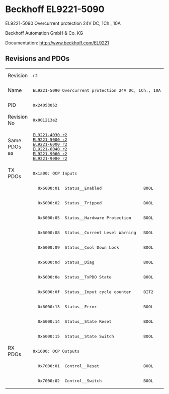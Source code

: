 # Beckhoff EL9221-5090

EL9221-5090 Overcurrent protection 24V DC, 1Ch., 10A

Beckhoff Automation GmbH & Co. KG

Documentation: <a href="http://www.beckhoff.com/EL9221">http://www.beckhoff.com/EL9221</a>

## Revisions and PDOs
<table>
<tr >
<td class="first">Revision</td>
<td ><pre>r2</pre></td>
</tr>
<tr >
<td class="first">Name</td>
<td ><pre>EL9221-5090 Overcurrent protection 24V DC, 1Ch., 10A</pre></td>
</tr>
<tr >
<td class="first">PID</td>
<td ><pre>0x24053052</pre></td>
</tr>
<tr >
<td class="first">Revision No</td>
<td ><pre>0x001213e2</pre></td>
</tr>
<tr >
<td class="first">Same PDOs as</td>
<td ><pre><a href="EL9221-4030">EL9221-4030 r2</a><br/><a href="EL9221-5000">EL9221-5000 r2</a><br/><a href="EL9221-6000">EL9221-6000 r2</a><br/><a href="EL9221-6040">EL9221-6040 r2</a><br/><a href="EL9221-9060">EL9221-9060 r2</a><br/><a href="EL9221-9080">EL9221-9080 r2</a></pre></td>
</tr>
<tr class="txpdo pdosection">
<td class="first" rowspan=12 valign=top>TX PDOs</td>
<td><pre>0x1a00: OCP Inputs</pre></td>
<td></td>
</tr>
<tr class="txpdo">
<td class="first"><pre>  0x6000:01  Status__Enabled                 BOOL</pre></td>
</tr>
<tr class="txpdo">
<td class="first"><pre>  0x6000:02  Status__Tripped                 BOOL</pre></td>
</tr>
<tr class="txpdo">
<td class="first"><pre>  0x6000:05  Status__Hardware Protection     BOOL</pre></td>
</tr>
<tr class="txpdo">
<td class="first"><pre>  0x6000:08  Status__Current Level Warning   BOOL</pre></td>
</tr>
<tr class="txpdo">
<td class="first"><pre>  0x6000:09  Status__Cool Down Lock          BOOL</pre></td>
</tr>
<tr class="txpdo">
<td class="first"><pre>  0x6000:0d  Status__Diag                    BOOL</pre></td>
</tr>
<tr class="txpdo">
<td class="first"><pre>  0x6000:0e  Status__TxPDO State             BOOL</pre></td>
</tr>
<tr class="txpdo">
<td class="first"><pre>  0x6000:0f  Status__Input cycle counter     BIT2</pre></td>
</tr>
<tr class="txpdo">
<td class="first"><pre>  0x6000:13  Status__Error                   BOOL</pre></td>
</tr>
<tr class="txpdo">
<td class="first"><pre>  0x6000:14  Status__State Reset             BOOL</pre></td>
</tr>
<tr class="txpdo">
<td class="first"><pre>  0x6000:15  Status__State Switch            BOOL</pre></td>
</tr>
<tr class="rxpdo pdosection">
<td class="first" rowspan=3 valign=top>RX PDOs</td>
<td><pre>0x1600: OCP Outputs</pre></td>
<td></td>
</tr>
<tr class="rxpdo">
<td class="first"><pre>  0x7000:01  Control__Reset                  BOOL</pre></td>
</tr>
<tr class="rxpdo">
<td class="first"><pre>  0x7000:02  Control__Switch                 BOOL</pre></td>
</tr>
</table>
